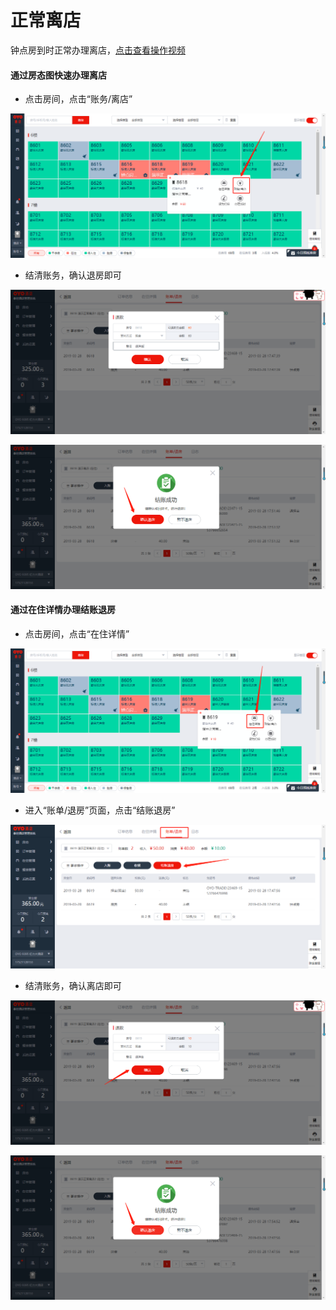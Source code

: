 # 正常离店

钟点房到时正常办理离店，[点击查看操作视频](http://crs-pms-vidio.oss-cn-beijing.aliyuncs.com/%E9%92%9F%E7%82%B9%E6%88%BF%E9%80%80%E6%88%BF.mp4)

#### 通过房态图快速办理离店

* 点击房间，点击“账务/离店”

![](../../../.gitbook/assets/image%20%28207%29.png)

* 结清账务，确认退房即可

![](../../../.gitbook/assets/image%20%28635%29.png)

![](../../../.gitbook/assets/image%20%28503%29.png)

#### 通过在住详情办理结账退房

* 点击房间，点击“在住详情”

![](../../../.gitbook/assets/image%20%28491%29.png)

* 进入“账单/退房”页面，点击“结账退房”

![](../../../.gitbook/assets/image%20%28563%29.png)

* 结清账务，确认离店即可

![](../../../.gitbook/assets/image%20%2819%29.png)

![](../../../.gitbook/assets/image%20%28497%29.png)





